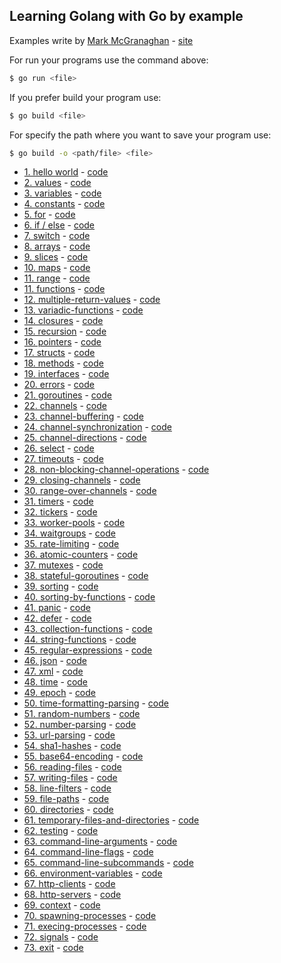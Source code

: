 ## Learning Golang with Go by example

Examples write by [Mark McGranaghan](https://markmcgranaghan.com/) - [site](https://gobyexample.com/)

For run your programs use the command above:
```sh
$ go run <file>
```

If you prefer build your program use:
```sh
$ go build <file>
```

For specify the path where you want to save your program use:
```sh
$ go build -o <path/file> <file>
```

- [1. hello world](https://gobyexample.com/hello-world) - [code](https://github.com/matheusportoo/lerning-golang/blob/master/hello-world/hello-world.go)
- [2. values](https://gobyexample.com/values) - [code](https://github.com/matheusportoo/lerning-golang/blob/master/values/values.go)
- [3. variables](https://gobyexample.com/variables) - [code](https://github.com/matheusportoo/lerning-golang/blob/master/variables/variables.go)
- [4. constants](https://gobyexample.com/constants) - [code](https://github.com/matheusportoo/lerning-golang/blob/master/constants/constants.go)
- [5. for](https://gobyexample.com/for) - [code](https://github.com/matheusportoo/lerning-golang/blob/master/for/for.go)
- [6. if / else](https://gobyexample.com/if-else) - [code](https://github.com/matheusportoo/lerning-golang/blob/master/if-else/if-else.go)
- [7. switch](https://gobyexample.com/switch) - [code](https://github.com/matheusportoo/lerning-golang/blob/master/switch/switch.go)
- [8. arrays](https://gobyexample.com/arrays) - [code](https://github.com/matheusportoo/lerning-golang/blob/master/arrays/arrays.go)
- [9. slices](https://gobyexample.com/slices) - [code](https://github.com/matheusportoo/lerning-golang/blob/master/slices/slices.go)
- [10. maps](https://gobyexample.com/maps) - [code](https://github.com/matheusportoo/lerning-golang/blob/master/maps/maps.go)
- [11. range](https://gobyexample.com/range) - [code](https://github.com/matheusportoo/lerning-golang/blob/master/range/range.go)
- [11. functions](https://gobyexample.com/functions) - [code](https://github.com/matheusportoo/lerning-golang/blob/master/functions/functions.go)
- [12. multiple-return-values](https://gobyexample.com/multiple-return-values) - [code](https://github.com/matheusportoo/lerning-golang/blob/master/multiple-return-values/multiple-return-values.go)
- [13. variadic-functions](https://gobyexample.com/variadic-functions) - [code](https://github.com/matheusportoo/lerning-golang/blob/master/variadic-functions/variadic-functions.go)
- [14. closures](https://gobyexample.com/closures) - [code](https://github.com/matheusportoo/lerning-golang/blob/master/closures/closures.go)
- [15. recursion](https://gobyexample.com/recursion) - [code](https://github.com/matheusportoo/lerning-golang/blob/master/recursion/recursion.go)
- [16. pointers](https://gobyexample.com/pointers) - [code](https://github.com/matheusportoo/lerning-golang/blob/master/pointers/pointers.go)
- [17. structs](https://gobyexample.com/structs) - [code](https://github.com/matheusportoo/lerning-golang/blob/master/structs/structs.go)
- [18. methods](https://gobyexample.com/methods) - [code](https://github.com/matheusportoo/lerning-golang/blob/master/methods/methods.go)
- [19. interfaces](https://gobyexample.com/interfaces) - [code](https://github.com/matheusportoo/lerning-golang/blob/master/interfaces/interfaces.go)
- [20. errors](https://gobyexample.com/errors) - [code](https://github.com/matheusportoo/lerning-golang/blob/master/errors/errors.go)
- [21. goroutines](https://gobyexample.com/goroutines) - [code](https://github.com/matheusportoo/lerning-golang/blob/master/goroutines/goroutines.go)
- [22. channels](https://gobyexample.com/channels) - [code](https://github.com/matheusportoo/lerning-golang/blob/master/channels/channels.go)
- [23. channel-buffering](https://gobyexample.com/channel-buffering) - [code](https://github.com/matheusportoo/lerning-golang/blob/master/channel-buffering/channel-buffering.go)
- [24. channel-synchronization](https://gobyexample.com/channel-synchronization) - [code](https://github.com/matheusportoo/lerning-golang/blob/master/channel-synchronization/channel-synchronization.go)
- [25. channel-directions](https://gobyexample.com/channel-directions) - [code](https://github.com/matheusportoo/lerning-golang/blob/master/channel-directions/channel-directions.go)
- [26. select](https://gobyexample.com/select) - [code](https://github.com/matheusportoo/lerning-golang/blob/master/select/select.go)
- [27. timeouts](https://gobyexample.com/timeouts) - [code](https://github.com/matheusportoo/lerning-golang/blob/master/timeouts/timeouts.go)
- [28. non-blocking-channel-operations](https://gobyexample.com/non-blocking-channel-operations) - [code](https://github.com/matheusportoo/lerning-golang/blob/master/non-blocking-channel-operations/non-blocking-channel-operations.go)
- [29. closing-channels](https://gobyexample.com/closing-channels) - [code](https://github.com/matheusportoo/lerning-golang/blob/master/closing-channels/closing-channels.go)
- [30. range-over-channels](https://gobyexample.com/range-over-channels) - [code](https://github.com/matheusportoo/lerning-golang/blob/master/range-over-channels/range-over-channels.go)
- [31. timers](https://gobyexample.com/timers) - [code](https://github.com/matheusportoo/lerning-golang/blob/master/timers/timers.go)
- [32. tickers](https://gobyexample.com/tickers) - [code](https://github.com/matheusportoo/lerning-golang/blob/master/tickers/tickers.go)
- [33. worker-pools](https://gobyexample.com/worker-pools) - [code](https://github.com/matheusportoo/lerning-golang/blob/master/worker-pools/worker-pools.go)
- [34. waitgroups](https://gobyexample.com/waitgroups) - [code](https://github.com/matheusportoo/lerning-golang/blob/master/waitgroups/waitgroups.go)
- [35. rate-limiting](https://gobyexample.com/rate-limiting) - [code](https://github.com/matheusportoo/lerning-golang/blob/master/rate-limiting/rate-limiting.go)
- [36. atomic-counters](https://gobyexample.com/atomic-counters) - [code](https://github.com/matheusportoo/lerning-golang/blob/master/atomic-counters/atomic-counters.go)
- [37. mutexes](https://gobyexample.com/mutexes) - [code](https://github.com/matheusportoo/lerning-golang/blob/master/mutexes/mutexes.go)
- [38. stateful-goroutines](https://gobyexample.com/stateful-goroutines) - [code](https://github.com/matheusportoo/lerning-golang/blob/master/stateful-goroutines/stateful-goroutines.go)
- [39. sorting](https://gobyexample.com/sorting) - [code](https://github.com/matheusportoo/lerning-golang/blob/master/sorting/sorting.go)
- [40. sorting-by-functions](https://gobyexample.com/sorting-by-functions) - [code](https://github.com/matheusportoo/lerning-golang/blob/master/sorting-by-functions/sorting-by-functions.go)
- [41. panic](https://gobyexample.com/panic) - [code](https://github.com/matheusportoo/lerning-golang/blob/master/panic/panic.go)
- [42. defer](https://gobyexample.com/defer) - [code](https://github.com/matheusportoo/lerning-golang/blob/master/defer/defer.go)
- [43. collection-functions](https://gobyexample.com/collection-functions) - [code](https://github.com/matheusportoo/lerning-golang/blob/master/collection-functions/collection-functions.go)
- [44. string-functions](https://gobyexample.com/string-functions) - [code](https://github.com/matheusportoo/lerning-golang/blob/master/string-functions/string-functions.go)
- [45. regular-expressions](https://gobyexample.com/regular-expressions) - [code](https://github.com/matheusportoo/lerning-golang/blob/master/regular-expressions/regular-expressions.go)
- [46. json](https://gobyexample.com/json) - [code](https://github.com/matheusportoo/lerning-golang/blob/master/json/json.go)
- [47. xml](https://gobyexample.com/xml) - [code](https://github.com/matheusportoo/lerning-golang/blob/master/xml/xml.go)
- [48. time](https://gobyexample.com/time) - [code](https://github.com/matheusportoo/lerning-golang/blob/master/time/time.go)
- [49. epoch](https://gobyexample.com/epoch) - [code](https://github.com/matheusportoo/lerning-golang/blob/master/epoch/epoch.go)
- [50. time-formatting-parsing](https://gobyexample.com/time-formatting-parsing) - [code](https://github.com/matheusportoo/lerning-golang/blob/master/time-formatting-parsing/time-formatting-parsing.go)
- [51. random-numbers](https://gobyexample.com/random-numbers) - [code](https://github.com/matheusportoo/lerning-golang/blob/master/random-numbers/random-numbers.go)
- [52. number-parsing](https://gobyexample.com/number-parsing) - [code](https://github.com/matheusportoo/lerning-golang/blob/master/number-parsing/number-parsing.go)
- [53. url-parsing](https://gobyexample.com/url-parsing) - [code](https://github.com/matheusportoo/lerning-golang/blob/master/url-parsing/url-parsing.go)
- [54. sha1-hashes](https://gobyexample.com/sha1-hashes) - [code](https://github.com/matheusportoo/lerning-golang/blob/master/sha1-hashes/sha1-hashes.go)
- [55. base64-encoding](https://gobyexample.com/base64-encoding) - [code](https://github.com/matheusportoo/lerning-golang/blob/master/base64-encoding/base64-encoding.go)
- [56. reading-files](https://gobyexample.com/reading-files) - [code](https://github.com/matheusportoo/lerning-golang/blob/master/reading-files/reading-files.go)
- [57. writing-files](https://gobyexample.com/writing-files) - [code](https://github.com/matheusportoo/lerning-golang/blob/master/writing-files/writing-files.go)
- [58. line-filters](https://gobyexample.com/line-filters) - [code](https://github.com/matheusportoo/lerning-golang/blob/master/line-filters/line-filters.go)
- [59. file-paths](https://gobyexample.com/file-paths) - [code](https://github.com/matheusportoo/lerning-golang/blob/master/file-paths/file-paths.go)
- [60. directories](https://gobyexample.com/directories) - [code](https://github.com/matheusportoo/lerning-golang/blob/master/directories/directories.go)
- [61. temporary-files-and-directories](https://gobyexample.com/temporary-files-and-directories) - [code](https://github.com/matheusportoo/lerning-golang/blob/master/temporary-files-and-directories/temporary-files-and-directories.go)
- [62. testing](https://gobyexample.com/testing) - [code](https://github.com/matheusportoo/lerning-golang/blob/master/testing/testing.go)
- [63. command-line-arguments](https://gobyexample.com/command-line-arguments) - [code](https://github.com/matheusportoo/lerning-golang/blob/master/command-line-arguments/command-line-arguments.go)
- [64. command-line-flags](https://gobyexample.com/command-line-flags) - [code](https://github.com/matheusportoo/lerning-golang/blob/master/command-line-flags/command-line-flags.go)
- [65. command-line-subcommands](https://gobyexample.com/command-line-subcommands) - [code](https://github.com/matheusportoo/lerning-golang/blob/master/command-line-subcommands/command-line-subcommands.go)
- [66. environment-variables](https://gobyexample.com/environment-variables) - [code](https://github.com/matheusportoo/lerning-golang/blob/master/environment-variables/environment-variables.go)
- [67. http-clients](https://gobyexample.com/http-clients) - [code](https://github.com/matheusportoo/lerning-golang/blob/master/http-clients/http-clients.go)
- [68. http-servers](https://gobyexample.com/http-servers) - [code](https://github.com/matheusportoo/lerning-golang/blob/master/http-servers/http-servers.go)
- [69. context](https://gobyexample.com/context) - [code](https://github.com/matheusportoo/lerning-golang/blob/master/context/context.go)
- [70. spawning-processes](https://gobyexample.com/spawning-processes) - [code](https://github.com/matheusportoo/lerning-golang/blob/master/spawning-processes/spawning-processes.go)
- [71. execing-processes](https://gobyexample.com/execing-processes) - [code](https://github.com/matheusportoo/lerning-golang/blob/master/execing-processes/execing-processes.go)
- [72. signals](https://gobyexample.com/signals) - [code](https://github.com/matheusportoo/lerning-golang/blob/master/signals/signals.go)
- [73. exit](https://gobyexample.com/exit) - [code](https://github.com/matheusportoo/lerning-golang/blob/master/exit/exit.go)
